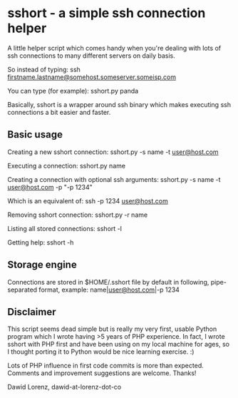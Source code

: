 # sshort - a simple ssh connection helper

A little helper script which comes handy when you're dealing with lots
of ssh connections to many different servers on daily basis. 

So instead of typing:
    ssh firstname.lastname@somehost.someserver.someisp.com
    
You can type (for example):
    sshort.py panda

Basically, sshort is a wrapper around ssh binary which makes executing 
ssh connections a bit easier and faster.

## Basic usage

Creating a new sshort connection:
    sshort.py -s name -t user@host.com
    
Executing a connection:
    sshort.py name
    
Creating a connection with optional ssh arguments:
    sshort.py -s name -t user@host.com -p "-p 1234"

Which is an equivalent of:
    ssh -p 1234 user@host.com
    
Removing sshort connection:
    sshort.py -r name
    
Listing all stored connections:
    sshort -l
    
Getting help:
    sshort -h
    
## Storage engine

Connections are stored in $HOME/.sshort file by default in following,
pipe-separated format, example:
    name|user@host.com|-p 1234
    
## Disclaimer

This script seems dead simple but is really my very first, usable Python
program which I wrote having >5 years of PHP experience. In fact, I wrote
sshort with PHP first and have been using on my local machine for ages,
so I thought porting it to Python would be nice learning exercise. :)

Lots of PHP influence in first code commits is more than expected. 
Comments and improvement suggestions are welcome. Thanks!

Dawid Lorenz, dawid-at-lorenz-dot-co